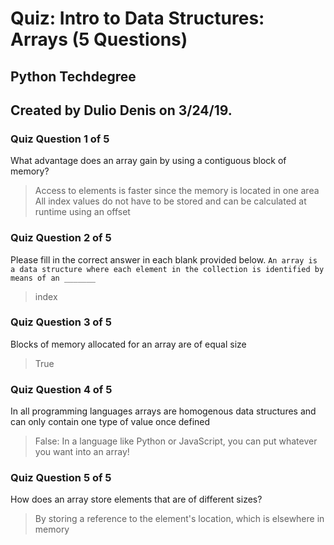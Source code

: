 # Quiz: Intro to Data Structures: Arrays (5 Questions)
## Python Techdegree
## Created by Dulio Denis on 3/24/19.

### Quiz Question 1 of 5
What advantage does an array gain by using a contiguous block of memory?
> Access to elements is faster since the memory is located in one area
> All index values do not have to be stored and can be calculated at runtime using an offset

### Quiz Question 2 of 5
Please fill in the correct answer in each blank provided below.
``` An array is a data structure where each element in the collection is identified by means of an _______ ```
> index

### Quiz Question 3 of 5
Blocks of memory allocated for an array are of equal size
> True

### Quiz Question 4 of 5
In all programming languages arrays are homogenous data structures and can only contain one type of value once defined
> False: In a language like Python or JavaScript, you can put whatever you want into an array!

### Quiz Question 5 of 5
How does an array store elements that are of different sizes?
> By storing a reference to the element's location, which is elsewhere in memory
